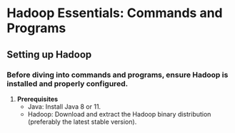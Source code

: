# Hadoop Essentials: Commands and Programs

## Setting up Hadoop
### Before diving into commands and programs, ensure Hadoop is installed and properly configured.

1. **Prerequisites**
    * Java: Install Java 8 or 11.
    * Hadoop: Download and extract the Hadoop binary distribution (preferably the latest stable version).
